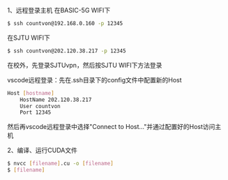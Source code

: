 1、远程登录主机
在BASIC-5G WIFI下
```bash
$ ssh countvon@192.168.0.160 -p 12345
```
在SJTU WIFI下
```bash
$ ssh countvon@202.120.38.217 -p 12345
```
在校外，先登录SJTUvpn，然后按SJTU WIFI下方法登录

vscode远程登录：先在.ssh目录下的config文件中配置新的Host
```bash
Host [hostname]
    HostName 202.120.38.217
    User countvon
    Port 12345
```
然后再vscode远程登录中选择"Connect to Host..."并通过配置好的Host访问主机

2、编译、运行CUDA文件
```bash
$ nvcc [filename].cu -o [filename]
$ [filename]
```
